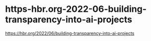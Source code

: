 # https-hbr.org-2022-06-building-transparency-into-ai-projects
https://hbr.org/2022/06/building-transparency-into-ai-projects
